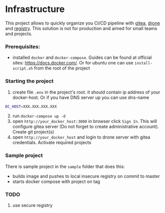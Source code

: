 # Infrastructure

This project allows to quickly organize you CI/CD pipeline with [gitea](https://gitea.io/en-us/), [drone](https://drone.io/) and [registry](https://docs.docker.com/registry/). This solution is not for production and aimed for small teams and projects.

### Prerequisites:
- installed `docker` and `docker-compose`. Guides can be found at official sites: https://docs.docker.com/. Or for ubuntu one can use `install-script.sh` from the root of the project

### Starting the project
1. create file `.env` in the project's root. it should contain ip address of your docker-host. Or if you have DNS server up you can use dns-name
```bash
DC_HOST=XXX.XXX.XXX.XXX
```
2. run `docker-compose up -d`
2. open `http://your_docker_host:3000` in browser click `Sign In`. This will configure gitea server (Do not forget to create administrative account). Create git project(s)
3. open `http://your_docker_host` and login to drone server with gitea credentials. Activate required projects

### Sample project

There is sample project in the `sample` folder that does this:
- builds image and pushes to local insecure registry on commit to master
- starts docker compose with project on tag

### TODO
1. use secure registry 
